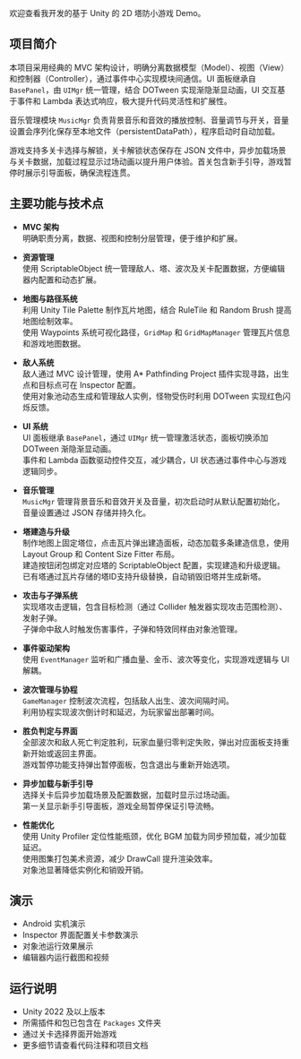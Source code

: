欢迎查看我开发的基于 Unity 的 2D 塔防小游戏 Demo。

## 项目简介

本项目采用经典的 MVC 架构设计，明确分离数据模型（Model）、视图（View）和控制器（Controller），通过事件中心实现模块间通信。UI 面板继承自 `BasePanel`，由 `UIMgr` 统一管理，结合 DOTween 实现渐隐渐显动画，UI 交互基于事件和 Lambda 表达式响应，极大提升代码灵活性和扩展性。

音乐管理模块 `MusicMgr` 负责背景音乐和音效的播放控制、音量调节与开关，音量设置会序列化保存至本地文件（persistentDataPath），程序启动时自动加载。

游戏支持多关卡选择与解锁，关卡解锁状态保存在 JSON 文件中，异步加载场景与关卡数据，加载过程显示过场动画以提升用户体验。首关包含新手引导，游戏暂停时展示引导面板，确保流程连贯。

## 主要功能与技术点

- **MVC 架构**  
  明确职责分离，数据、视图和控制分层管理，便于维护和扩展。

- **资源管理**    
  使用 ScriptableObject 统一管理敌人、塔、波次及关卡配置数据，方便编辑器内配置和动态扩展。

- **地图与路径系统**  
  利用 Unity Tile Palette 制作瓦片地图，结合 RuleTile 和 Random Brush 提高地图绘制效率。  
  使用 Waypoints 系统可视化路径，`GridMap` 和 `GridMapManager` 管理瓦片信息和游戏地图数据。

- **敌人系统**  
  敌人通过 MVC 设计管理，使用 A* Pathfinding Project 插件实现寻路，出生点和目标点可在 Inspector 配置。  
  使用对象池动态生成和管理敌人实例，怪物受伤时利用 DOTween 实现红色闪烁反馈。

- **UI 系统**  
  UI 面板继承 `BasePanel`，通过 `UIMgr` 统一管理激活状态，面板切换添加 DOTween 渐隐渐显动画。  
  事件和 Lambda 函数驱动控件交互，减少耦合，UI 状态通过事件中心与游戏逻辑同步。

- **音乐管理**  
  `MusicMgr` 管理背景音乐和音效开关及音量，初次启动时从默认配置初始化，音量设置通过 JSON 存储并持久化。

- **塔建造与升级**  
  制作地图上固定塔位，点击瓦片弹出建造面板，动态加载多条建造信息，使用 Layout Group 和 Content Size Fitter 布局。  
  建造按钮闭包绑定对应塔的 ScriptableObject 配置，实现建造和升级逻辑。  
  已有塔通过瓦片存储的塔ID支持升级替换，自动销毁旧塔并生成新塔。

- **攻击与子弹系统**  
  实现塔攻击逻辑，包含目标检测（通过 Collider 触发器实现攻击范围检测）、发射子弹。  
  子弹命中敌人时触发伤害事件，子弹和特效同样由对象池管理。

- **事件驱动架构**  
  使用 `EventManager` 监听和广播血量、金币、波次等变化，实现游戏逻辑与 UI 解耦。

- **波次管理与协程**  
  `GameManager` 控制波次流程，包括敌人出生、波次间隔时间。  
  利用协程实现波次倒计时和延迟，为玩家留出部署时间。

- **胜负判定与界面**  
  全部波次和敌人死亡判定胜利，玩家血量归零判定失败，弹出对应面板支持重新开始或返回主界面。  
  游戏暂停功能支持弹出暂停面板，包含退出与重新开始选项。

- **异步加载与新手引导**  
  选择关卡后异步加载场景及配置数据，加载时显示过场动画。  
  第一关显示新手引导面板，游戏全局暂停保证引导流畅。

- **性能优化**  
  使用 Unity Profiler 定位性能瓶颈，优化 BGM 加载为同步预加载，减少加载延迟。  
  使用图集打包美术资源，减少 DrawCall 提升渲染效率。  
  对象池显著降低实例化和销毁开销。

## 演示
- Android 实机演示
- Inspector 界面配置关卡参数演示  
- 对象池运行效果展示  
- 编辑器内运行截图和视频

## 运行说明

- Unity 2022 及以上版本  
- 所需插件和包已包含在 `Packages` 文件夹  
- 通过关卡选择界面开始游戏  
- 更多细节请查看代码注释和项目文档
